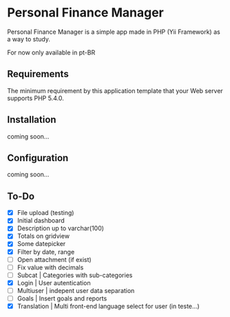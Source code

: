Personal Finance Manager
=================================


Personal Finance Manager is a simple app made in PHP (Yii Framework) as a way to study.

For now only available in pt-BR



Requirements
------------

The minimum requirement by this application template that your Web server supports PHP 5.4.0.


Installation
------------


coming soon...


Configuration
-------------


coming soon...


To-Do 
------

- [x] File upload (testing)
- [x] Initial dashboard
- [x] Description up to varchar(100)
- [x] Totals on gridview
- [x] Some datepicker
- [x] Filter by date, range
- [ ] Open attachment (if exist)
- [ ] Fix value with decimals
- [ ] Subcat | Categories with sub-categories
- [x] Login | User autentication
- [ ] Multiuser | indepent user data separation
- [ ] Goals | Insert goals and reports 
- [x] Translation | Multi front-end language select for user (in teste...)